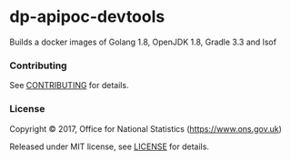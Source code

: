 dp-apipoc-devtools
==================

Builds a docker images of Golang 1.8, OpenJDK 1.8, Gradle 3.3 and lsof

### Contributing

See [CONTRIBUTING](CONTRIBUTING.md) for details.

### License

Copyright ©‎ 2017, Office for National Statistics (https://www.ons.gov.uk)

Released under MIT license, see [LICENSE](LICENSE.md) for details.